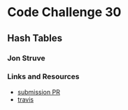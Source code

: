 # Code Challenge 30

## Hash Tables

### Jon Struve

### Links and Resources
* [submission PR](https://github.com/OCDAmmo3/data-structures-and-algorithms/pull/34)
* [travis](https://travis-ci.com/OCDAmmo3/data-structures-and-algorithms/builds/133267693)
